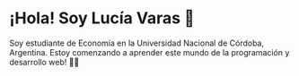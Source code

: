 # ¡Hola! Soy Lucía Varas 🙋

Soy estudiante de Economía en la Universidad Nacional de Córdoba, Argentina. Estoy comenzando a aprender este mundo de la programación y desarrollo web! 👩‍🎓
<!--
**luvaras3/luvaras3** is a ✨ _special_ ✨ repository because its `README.md` (this file) appears on your GitHub profile.

Here are some ideas to get you started:

- 🔭 I’m currently working on ...
- 🌱 I’m currently learning ...
- 👯 I’m looking to collaborate on ...
- 🤔 I’m looking for help with ...
- 💬 Ask me about ...
- 📫 How to reach me: ...
- 😄 Pronouns: ...
- ⚡ Fun fact: ...
-->
